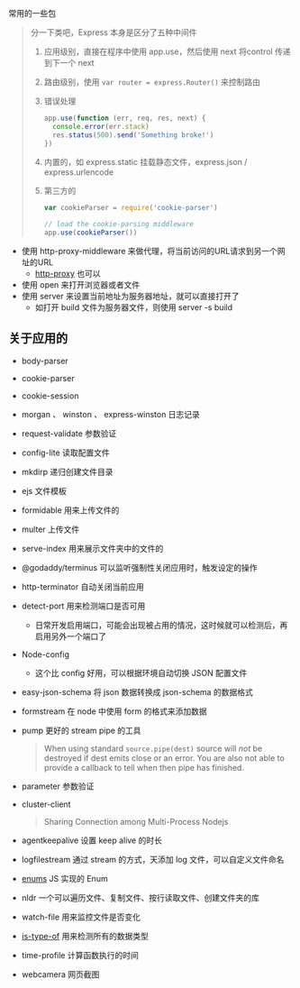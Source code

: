 常用的一些包

> 分一下类吧，Express 本身是区分了五种中间件
>
> 1. 应用级别，直接在程序中使用 app.use，然后使用 next 将control 传递到下一个 next
>
> 2. 路由级别，使用 `var router = express.Router()` 来控制路由 
>
> 3. 错误处理
>
>    ```js
>    app.use(function (err, req, res, next) {
>      console.error(err.stack)
>      res.status(500).send('Something broke!')
>    })
>    ```
>
> 4. 内置的，如 express.static 挂载静态文件，express.json / express.urlencode
>
> 5. 第三方的
>
>    ```js
>    var cookieParser = require('cookie-parser')
>          
>    // load the cookie-parsing middleware
>    app.use(cookieParser())
>    ```

- 使用 http-proxy-middleware 来做代理，将当前访问的URL请求到另一个网址的URL
    - [http-proxy](https://www.npmjs.com/package/http-proxy) 也可以
- 使用 open 来打开浏览器或者文件
- 使用 server 来设置当前地址为服务器地址，就可以直接打开了
    - 如打开 build 文件为服务器文件，则使用 server -s build 

## 关于应用的

- body-parser

- cookie-parser

- cookie-session

- morgan 、 winston 、 express-winston 日志记录

- request-validate 参数验证

- config-lite 读取配置文件

- mkdirp 递归创建文件目录

- ejs 文件模板 

- formidable 用来上传文件的

- multer 上传文件

- serve-index 用来展示文件夹中的文件的

- @godaddy/terminus 可以监听强制性关闭应用时，触发设定的操作

- http-terminator 自动关闭当前应用

- detect-port 用来检测端口是否可用

  - 日常开发启用端口，可能会出现被占用的情况，这时候就可以检测后，再启用另外一个端口了

- Node-config 

  - 这个比 config 好用，可以根据环境自动切换 JSON 配置文件 

- easy-json-schema 将 json 数据转换成 json-schema 的数据格式 

- formstream 在 node 中使用 form 的格式来添加数据

- pump 更好的 stream pipe 的工具

  > When using standard `source.pipe(dest)` source will *not* be destroyed if dest emits close or an error. You are also not able to provide a callback to tell when then pipe has finished.

- parameter 参数验证

- cluster-client

  > Sharing Connection among Multi-Process Nodejs

- agentkeepalive 设置 keep alive 的时长

- logfilestream 通过 stream 的方式，天添加 log 文件，可以自定义文件命名

- [enums](https://github.com/node-modules/enums) JS 实现的 Enum 

- nldr 一个可以遍历文件、复制文件、按行读取文件、创建文件夹的库

- watch-file 用来监控文件是否变化

- [is-type-of](https://github.com/node-modules/is-type-of) 用来检测所有的数据类型

- time-profile 计算函数执行的时间 

- webcamera 网页截图

